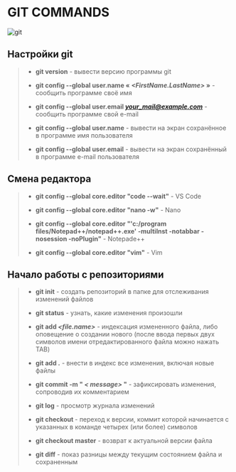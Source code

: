 # **GIT COMMANDS**

![git](https://cdn-images-1.medium.com/fit/t/1600/480/1*BCZkmZR1_YzDZy22Vn4uUw.png)

## Настройки git

>* **git version** - вывести версию программы git
>
>* **git config --global user.name « *<FirstName.LastName>* »** - сообщить программе своё имя
>
>* **git config --global user.email *<your_mail@example.com>*** - сообщить программе свой e-mail
>
>* **git config --global user.name** - вывести на экран сохранённое в программе имя пользователя
>
>* **git config --global user.email** - вывести на экран сохранённый в программе e-mail пользователя

## Смена редактора

>* **git config --global core.editor "code --wait"** - VS Code
>
>* **git config --global core.editor "nano -w"** - Nano
>
>* **git config --global core.editor "'c:/program files/Notepad++/notepad++.exe' -multiInst -notabbar -nosession -noPlugin"** - Notepade++
>
>* **git config --global core.editor "vim"** - Vim

## Начало работы с репозиториями

>* **git init** - создать репозиторий в папке для отслеживания изменений файлов
>
>* **git status** - узнать, какие изменения произошли
>
>* **git add  *<file.name>*** - индексация измененного файла, либо оповещение о
создании нового (после ввода первых двух символов имени отредактированного файла можно нажать TAB)
>
>* **git add .** - внести в индекс все изменения, включая новые файлы
>
>* **git commit -m " *< message>* "** - зафиксировать изменения, сопроводив их комментарием
>
>* **git log** - просмотр журнала изменений
>
>* **git checkout <????>** - переход к версии, коммит которой начинается с указанных в команде четырех (или более) символов
>
>* **git checkout master** - возврат к актуальной версии файла
>
>* **git diff** - показ разницы между текущим состоянием файла и сохраненным

